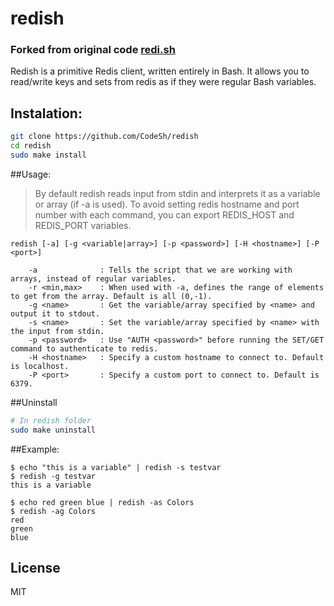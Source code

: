 # redish


### Forked from original code [redi.sh](https://github.com/crypt1d/redi.sh)

Redish is a primitive Redis client, written entirely in Bash. It allows you to read/write keys and sets from redis as if they were regular Bash variables.


## Instalation:
```bash
git clone https://github.com/CodeSh/redish
cd redish
sudo make install
```
	


##Usage:

>By default redish reads input from stdin and interprets it as a variable or array (if -a is used).
>To avoid setting redis hostname and port number with each command, you can export REDIS_HOST and REDIS_PORT variables.

```
redish [-a] [-g <variable|array>] [-p <password>] [-H <hostname>] [-P <port>]

	-a              : Tells the script that we are working with arrays, instead of regular variables.
	-r <min,max>	: When used with -a, defines the range of elements to get from the array. Default is all (0,-1).
	-g <name>       : Get the variable/array specified by <name> and output it to stdout.
	-s <name>		: Set the variable/array specified by <name> with the input from stdin.
	-p <password>   : Use "AUTH <password>" before running the SET/GET command to authenticate to redis.
	-H <hostname>   : Specify a custom hostname to connect to. Default is localhost.
	-P <port>       : Specify a custom port to connect to. Default is 6379.
```

##Uninstall
```bash
# In redish folder
sudo make uninstall
```

##Example:

```shell
$ echo "this is a variable" | redish -s testvar
$ redish -g testvar
this is a variable
```

```shell
$ echo red green blue | redish -as Colors
$ redish -ag Colors
red
green
blue
```

License
----

MIT
